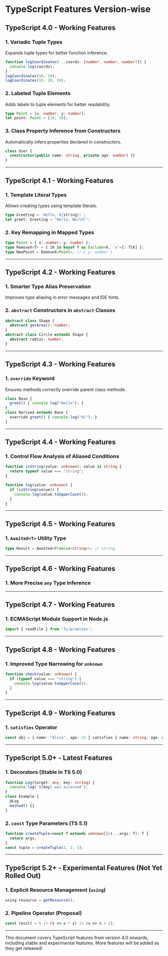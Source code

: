 # TypeScript Features Version-wise

## TypeScript 4.0 - Working Features

### 1. Variadic Tuple Types
Expands tuple types for better function inference.
```ts
function logCoordinates(...coords: [number, number, number?]) {
  console.log(coords);
}
logCoordinates(10, 20);
logCoordinates(10, 20, 30);
```

### 2. Labeled Tuple Elements
Adds labels to tuple elements for better readability.
```ts
type Point = [x: number, y: number];
let point: Point = [10, 20];
```

### 3. Class Property Inference from Constructors
Automatically infers properties declared in constructors.
```ts
class User {
  constructor(public name: string, private age: number) {}
}
```

---

## TypeScript 4.1 - Working Features

### 1. Template Literal Types
Allows creating types using template literals.
```ts
type Greeting = `Hello, ${string}!`;
let greet: Greeting = "Hello, World!";
```

### 2. Key Remapping in Mapped Types
```ts
type Point = { x: number; y: number };
type RemoveX<T> = { [K in keyof T as Exclude<K, 'x'>]: T[K] };
type NewPoint = RemoveX<Point>; // { y: number }
```

---

## TypeScript 4.2 - Working Features

### 1. Smarter Type Alias Preservation
Improves type aliasing in error messages and IDE hints.

### 2. `abstract` Constructors in `abstract` Classes
```ts
abstract class Shape {
  abstract getArea(): number;
}
abstract class Circle extends Shape {
  abstract radius: number;
}
```

---

## TypeScript 4.3 - Working Features

### 1. `override` Keyword
Ensures methods correctly override parent class methods.
```ts
class Base {
  greet() { console.log("Hello"); }
}
class Derived extends Base {
  override greet() { console.log("Hi"); }
}
```

---

## TypeScript 4.4 - Working Features

### 1. Control Flow Analysis of Aliased Conditions
```ts
function isString(value: unknown): value is string {
  return typeof value === "string";
}

function log(value: unknown) {
  if (isString(value)) {
    console.log(value.toUpperCase());
  }
}
```

---

## TypeScript 4.5 - Working Features

### 1. `Awaited<T>` Utility Type
```ts
type Result = Awaited<Promise<string>>; // string
```

---

## TypeScript 4.6 - Working Features

### 1. More Precise `any` Type Inference

---

## TypeScript 4.7 - Working Features

### 1. ECMAScript Module Support in Node.js
```ts
import { readFile } from 'fs/promises';
```

---

## TypeScript 4.8 - Working Features

### 1. Improved Type Narrowing for `unknown`
```ts
function check(value: unknown) {
  if (typeof value === "string") {
    console.log(value.toUpperCase());
  }
}
```

---

## TypeScript 4.9 - Working Features

### 1. `satisfies` Operator
```ts
const obj = { name: "Alice", age: 25 } satisfies { name: string; age: number };
```

---

## TypeScript 5.0+ - Latest Features

### 1. Decorators (Stable in TS 5.0)
```ts
function Log(target: any, key: string) {
  console.log(`${key} was accessed`);
}
class Example {
  @Log
  method() {}
}
```

### 2. `const` Type Parameters (TS 5.1)
```ts
function createTuple<const T extends unknown[]>(...args: T): T {
  return args;
}
const tuple = createTuple(1, 2, 3);
```

---

## TypeScript 5.2+ - Experimental Features (Not Yet Rolled Out)

### 1. Explicit Resource Management (`using`)
```ts
using resource = getResource();
```

### 2. Pipeline Operator (Proposal)
```ts
const result = 5 |> (x => x * x) |> (x => x + 1);
```

---

This document covers TypeScript features from version 4.0 onwards, including stable and experimental features. More features will be added as they get released!

